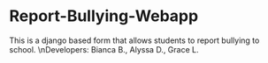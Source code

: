 # Report-Bullying-Webapp
This is a django based form that allows students to report bullying to school.
\nDevelopers: Bianca B., Alyssa D., Grace L.
